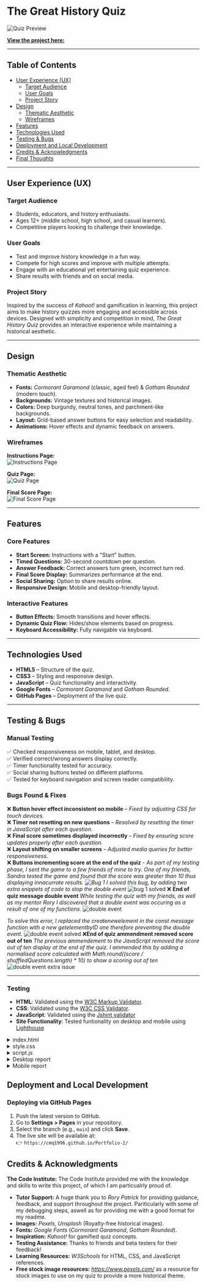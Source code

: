 # **The Great History Quiz**  
![Quiz Preview](/readme.images/all-devices-black.png)  

[**View the project here:**](https://cmq1996.github.io/Portfolio-2/)  

---

## **Table of Contents**
- [User Experience (UX)](#user-experience-ux)
  - [Target Audience](#target-audience)
  - [User Goals](#user-goals)
  - [Project Story](#project-story)
- [Design](#design)
  - [Thematic Aesthetic](#thematic-aesthetic)
  - [Wireframes](#wireframes)
- [Features](#features)
- [Technologies Used](#technologies-used)
- [Testing & Bugs](#testing--bugs)
- [Deployment and Local Development](#deployment-and-local-development)
- [Credits & Acknowledgments](#credits--acknowledgments)
- [Final Thoughts](#final-thoughts)

---

## **User Experience (UX)**  

### **Target Audience**  
- Students, educators, and history enthusiasts.  
- Ages 12+ (middle school, high school, and casual learners).  
- Competitive players looking to challenge their knowledge.  

### **User Goals**  
- Test and improve history knowledge in a fun way.  
- Compete for high scores and improve with multiple attempts.  
- Engage with an educational yet entertaining quiz experience.  
- Share results with friends and on social media.  

### **Project Story**  
Inspired by the success of *Kahoot!* and gamification in learning, this project aims to make history quizzes more engaging and accessible across devices. Designed with simplicity and competition in mind, *The Great History Quiz* provides an interactive experience while maintaining a historical aesthetic.  

---

## **Design**  

### **Thematic Aesthetic**  
- **Fonts:** *Cormorant Garamond* (classic, aged feel) & *Gotham Rounded* (modern touch).  
- **Backgrounds:** Vintage textures and historical images.  
- **Colors:** Deep burgundy, neutral tones, and parchment-like backgrounds.  
- **Layout:** Grid-based answer buttons for easy selection and readability.  
- **Animations:** Hover effects and dynamic feedback on answers.  

### **Wireframes**  
**Instructions Page:**  
![Instructions Page](/readme.images/image.png)

**Quiz Page:**  
![Quiz Page](/readme.images/image-1.png)

**Final Score Page:**  
![Final Score Page](/readme.images/image-2.png)  

---

## **Features**  

### **Core Features**
- **Start Screen:** Instructions with a "Start" button.  
- **Timed Questions:** 30-second countdown per question.  
- **Answer Feedback:** Correct answers turn green, incorrect turn red.  
- **Final Score Display:** Summarizes performance at the end.  
- **Social Sharing:** Option to share results online.  
- **Responsive Design:** Mobile and desktop-friendly layout.  

### **Interactive Features**
- **Button Effects:** Smooth transitions and hover effects.  
- **Dynamic Quiz Flow:** Hides/show elements based on progress.  
- **Keyboard Accessibility:** Fully navigable via keyboard.  

---

## **Technologies Used**  

- **HTML5** – Structure of the quiz.  
- **CSS3** – Styling and responsive design.  
- **JavaScript** – Quiz functionality and interactivity.  
- **Google Fonts** – *Cormorant Garamond* and *Gotham Rounded*.  
- **GitHub Pages** – Deployment of the live quiz.  

---

## **Testing & Bugs**  

### **Manual Testing**
✅ Checked responsiveness on mobile, tablet, and desktop.  
✅ Verified correct/wrong answers display correctly.  
✅ Timer functionality tested for accuracy.  
✅ Social sharing buttons tested on different platforms.  
✅ Tested for keyboard navigation and screen reader compatibility.  

### **Bugs Found & Fixes**  
❌ **Button hover effect inconsistent on mobile** – *Fixed by adjusting CSS for touch devices.*  
❌ **Timer not resetting on new questions** – *Resolved by resetting the timer in JavaScript after each question.*  
❌ **Final score sometimes displayed incorrectly** – *Fixed by ensuring score updates properly after each question.*  
❌ **Layout shifting on smaller screens** – *Adjusted media queries for better responsiveness.*  
❌ **Buttons incrementing score at the end of the quiz** - *As part of my testing phase, I sent the game to a few friends of mine to try. One of my friends, Sandra tested the game and found that the score was greater than 10 thus displaying innacurrate results. ![Bug 1](/readme.images/IMG-20250223-WA0028.jpg)*
*I solved this bug, by adding two extra snippets of code to stop the double event*
![bug 1 solved](/readme.images/image-4.png)
❌ **End of quiz message double event** *While testing the quiz with my friends, as well as my mentor Rory I discovered that a double event was occuring as a result of one of my functions.*
![double event](/readme.images/for%20readme-1.PNG)

*To solve this error, I replaced the createnewelement in the const message function with a new getelementbyID one therefore preventing the double event.*
![double event solved](/readme.images/forreadme333.PNG)
❌**End of quiz ammendment removed score out of ten** *The previous ammendement to the JavaScript removed the score out of ten display at the end of the quiz. I ammended this by adding a normalised score calculated with Math.round((score / shuffledQuestions.length) * 10) to show a scoring out of ten*
![double event extra issue](/readme.images/image-5.png)

---
### **Testing**  
- **HTML**: Validated using the [W3C Markup Validator](https://validator.w3.org/).
- **CSS**: Validated using the [W3C CSS Validator](https://jigsaw.w3.org/css-validator/).
- **JavaScript**: Validated using the [Jshint validator](https://jshint.com/)
- **Site Functionality**: Tested funtionality on desktop and mobile using [Lighthouse](https://pagespeed.web.dev/)
<details>
<summary>index.html
</summary>

![HTML validation result](/assets/images/wc3.htmlvalidator.PNG)
</details>
<details>
<summary>style.css
</summary>

![CSS validation result](/assets/images/wc3.cssvalidator.PNG)
</details>
<details>
<summary>script.js
</summary>

![JavaScript validation result](/assets/images/jshint.test.PNG)
</details>
<details>
<summary>Desktop report
</summary>

![Desktop lighthouse report](/assets/images/lighthouse%20score%20for%20desktop.PNG)
</details>
<details>
<summary>Mobile report
</summary>

![Mobile lighthouse report](/assets/images/lighthouse%20score%20for%20mobile.PNG)
</details>




## **Deployment and Local Development**  

### **Deploying via GitHub Pages**
1. Push the latest version to GitHub.  
2. Go to **Settings > Pages** in your repository.  
3. Select the branch (e.g., `main`) and click **Save**.  
4. The live site will be available at:  
   👉 `https://cmq1996.github.io/Portfolio-2/`  



## **Credits & Acknowledgments**  
**The Code Institute:** The Code Institute provided me with the knowledge and skills to write this project, of which I am particualrly proud of. 

- **Tutor Support:** A huge thank you to *Rory Patrick* for providing guidance, feedback, and support throughout the project. Pariticularly with some of my debugging steps, aswell as for providing me with a good format for my readme.  
- **Images:** *Pexels, Unsplash* (Royalty-free historical images).  
- **Fonts:** *Google Fonts* (*Cormorant Garamond*, *Gotham Rounded*).  
- **Inspiration:** *Kahoot!* for gamified quiz concepts.  
- **Testing Assistance:** Thanks to friends and beta testers for their feedback!  
- **Learning Resources:** *W3Schools* for HTML, CSS, and JavaScript references.  
- **Free stock image resources:** *https://www.pexels.com/* as a resource for stock images to use on my quiz to provide a more historical theme.